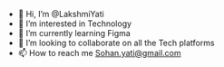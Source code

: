 - 👋 Hi, I’m @LakshmiYati
- 👀 I’m interested in Technology
- 🌱 I’m currently learning Figma
- 💞️ I’m looking to collaborate on all the Tech platforms
- 📫 How to reach me Sohan.yati@gmail.com

<!---
LakshmiYati/LakshmiYati is a Business Analyst special and likes to explore Technology repository because its `README.md` (this file) appears on your GitHub profile.
You can click the Preview link to take a look at your changes.
--->
